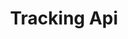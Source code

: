 ---
title: Tracking Api
open-api-url: https://rest.trackmatic.co.za/api/v2/tracking/docs/latest
layout: open-api
---